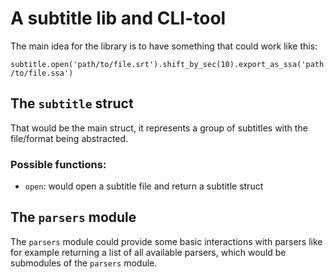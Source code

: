 # A subtitle lib and CLI-tool

The main idea for the library is to have something that could work like this:

`subtitle.open('path/to/file.srt').shift_by_sec(10).export_as_ssa('path/to/file.ssa')`

## The `subtitle` struct

That would be the main struct, it represents a group of subtitles
with the file/format being abstracted.

### Possible functions:

- `open`: would open a subtitle file and return a subtitle struct


## The `parsers` module

The `parsers` module could provide some basic interactions with parsers like
for example returning a list of all available parsers, which would be submodules
of the `parsers` module.
